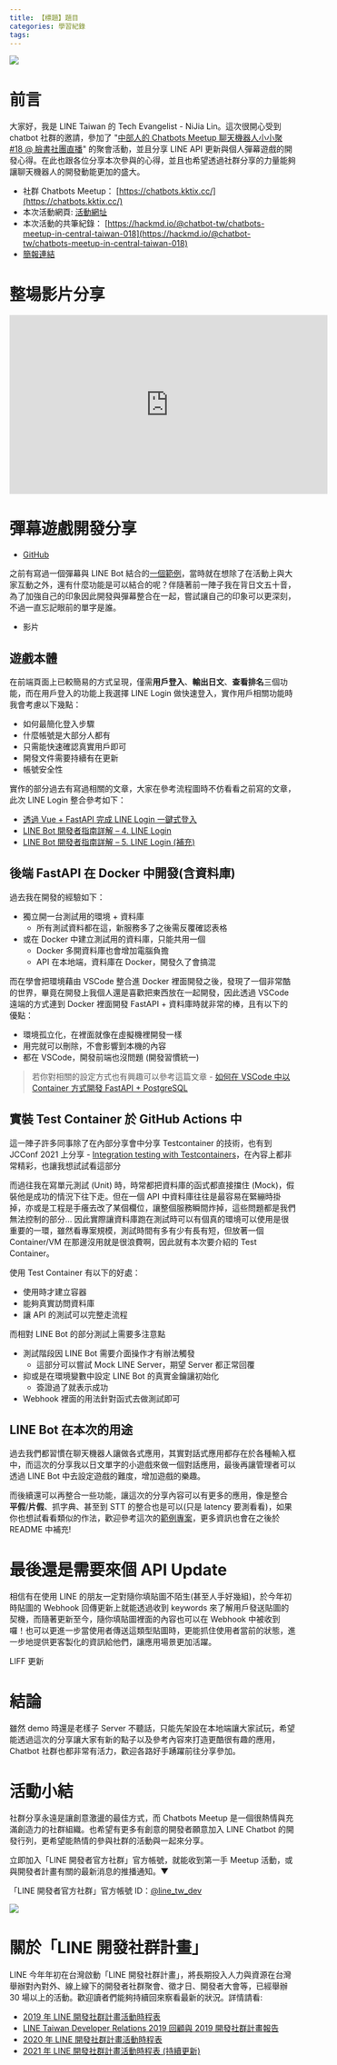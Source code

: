 ```yaml
---
title: 【標題】題目
categories: 學習紀錄
tags:
---
```


<style>
  section.compact {
    font-size: 150%  
  }
  img[alt~="center"] {
    display: block;
    margin: 0 auto;
  }
</style>

![](https://nijialin.com/images/2021/)

# 前言

大家好，我是 LINE Taiwan 的 Tech Evangelist - NiJia Lin。這次很開心受到 chatbot 社群的邀請，參加了 "[中部人的 Chatbots Meetup 聊天機器人小小聚 #18 @ 臉書社團直播](https://hackmd.io/@chatbot-tw/chatbots-meetup-in-central-taiwan-018)" 的聚會活動，並且分享 LINE API 更新與個人彈幕遊戲的開發心得。在此也跟各位分享本次參與的心得，並且也希望透過社群分享的力量能夠讓聊天機器人的開發動能更加的盛大。

- 社群 Chatbots Meetup： [https://chatbots.kktix.cc/](https://chatbots.kktix.cc/)
- 本次活動網頁: [活動網址](https://chatbots.kktix.cc/events/chatbots-meetup-in-central-taiwan-018)
- 本次活動的共筆紀錄： [https://hackmd.io/@chatbot-tw/chatbots-meetup-in-central-taiwan-018](https://hackmd.io/@chatbot-tw/chatbots-meetup-in-central-taiwan-018)
- [簡報連結](https://speakerdeck.com/line_developers_tw/line-platform-update-202111)
<!-- more -->

# 整場影片分享

<iframe width="560" height="315" src="https://www.youtube.com/embed/xaOpNhB0vBs?start=373" title="YouTube video player" frameborder="0" allow="accelerometer; autoplay; clipboard-write; encrypted-media; gyroscope; picture-in-picture" allowfullscreen></iframe>

# 彈幕遊戲開發分享

- [GitHub](https://github.com/louis70109/WordsGame)

之前有寫過一個彈幕與 LINE Bot 結合的[一個範例](https://github.com/louis70109/Screen-LINE-Bullets)，當時就在想除了在活動上與大家互動之外，還有什麼功能是可以結合的呢？伴隨著前一陣子我在背日文五十音，為了加強自己的印象因此開發與彈幕整合在一起，嘗試讓自己的印象可以更深刻，不過一直忘記眼前的單字是誰。

- 影片

## 遊戲本體

<script async class="speakerdeck-embed" data-id="7491b80124ce4c0fa8e1c0a98172b6d2" data-ratio="1.77777777777778" src="//speakerdeck.com/assets/embed.js"></script>

在前端頁面上已較簡易的方式呈現，僅需**用戶登入**、**輸出日文**、**查看排名**三個功能，而在用戶登入的功能上我選擇 LINE Login 做快速登入，實作用戶相關功能時我會考慮以下幾點：

- 如何最簡化登入步驟
- 什麼帳號是大部分人都有
- 只需能快速確認真實用戶即可
- 開發文件需要持續有在更新
- 帳號安全性

<script async class="speakerdeck-embed" data-id="7491b80124ce4c0fa8e1c0a98172b6d2" data-ratio="1.77777777777778" src="//speakerdeck.com/assets/embed.js"></script>

實作的部分過去有寫過相關的文章，大家在參考流程圖時不仿看看之前寫的文章，此次 LINE Login 整合參考如下：

- [透過 Vue + FastAPI 完成 LINE Login 一鍵式登入](https://engineering.linecorp.com/zh-hant/blog/line-login-vue-fastapi/)
- [LINE Bot 開發者指南詳解 – 4. LINE Login](https://engineering.linecorp.com/zh-hant/blog/line-bot-guideline-4/)
- [LINE Bot 開發者指南詳解 – 5. LINE Login (補充)](https://engineering.linecorp.com/zh-hant/blog/line-bot-guideline-5/)

## 後端 FastAPI 在 Docker 中開發(含資料庫)

過去我在開發的經驗如下：

- 獨立開一台測試用的環境 + 資料庫
  - 所有測試資料都在這，新服務多了之後需反覆確認表格
- 或在 Docker 中建立測試用的資料庫，只能共用一個
  - Docker 多開資料庫也會增加電腦負擔
  - API 在本地端，資料庫在 Docker，開發久了會搞混

而在學會把環境藉由 VSCode 整合進 Docker 裡面開發之後，發現了一個非常酷的世界，畢竟在開發上我個人還是喜歡把東西放在一起開發，因此透過 VSCode 遠端的方式連到 Docker 裡面開發 FastAPI + 資料庫時就非常的棒，且有以下的優點：

- 環境孤立化，在裡面就像在虛擬機裡開發一樣
- 用完就可以刪除，不會影響到本機的內容
- 都在 VSCode，開發前端也沒問題 (開發習慣統一)

> 若你對相關的設定方式也有興趣可以參考這篇文章 - [如何在 VSCode 中以 Container 方式開發 FastAPI + PostgreSQL](https://nijialin.com/2021/05/29/fastapi-dev-in-container-vscode/)

<script async class="speakerdeck-embed" data-id="7491b80124ce4c0fa8e1c0a98172b6d2" data-ratio="1.77777777777778" src="//speakerdeck.com/assets/embed.js"></script>

## 實裝 Test Container 於 GitHub Actions 中

這一陣子許多同事除了在內部分享會中分享 Testcontainer 的技術，也有到 JCConf 2021 上分享 - [Integration testing with Testcontainers](https://jcconf.tw/2021/)，在內容上都非常精彩，也讓我想試試看這部分

而過往我在寫單元測試 (Unit) 時，時常都把資料庫的函式都直接擋住 (Mock)，假裝他是成功的情況下往下走。但在一個 API 中資料庫往往是最容易在緊繃時掛掉，亦或是工程是手癢去改了某個欄位，讓整個服務瞬間炸掉，這些問題都是我們無法控制的部分… 因此實際讓資料庫跑在測試時可以有個真的環境可以使用是很重要的一環，雖然看專案規模，測試時間有多有少有長有短，但放著一個 Container/VM 在那邊沒用就是很浪費啊，因此就有本次要介紹的 Test Container。

使用 Test Container 有以下的好處：

- 使用時才建立容器
- 能夠真實訪問資料庫
- 讓 API 的測試可以完整走流程

<script async class="speakerdeck-embed" data-id="7491b80124ce4c0fa8e1c0a98172b6d2" data-ratio="1.77777777777778" src="//speakerdeck.com/assets/embed.js"></script>

而相對 LINE Bot 的部分測試上需要多注意點

- 測試階段因 LINE Bot 需要介面操作才有辦法觸發
  - 這部分可以嘗試 Mock LINE Server，期望 Server 都正常回覆
- 抑或是在環境變數中設定 LINE Bot 的真實金鑰讓初始化
  - 簽證過了就表示成功
- Webhook 裡面的用法針對函式去做測試即可

## LINE Bot 在本次的用途

<script async class="speakerdeck-embed" data-id="7491b80124ce4c0fa8e1c0a98172b6d2" data-ratio="1.77777777777778" src="//speakerdeck.com/assets/embed.js"></script>

過去我們都習慣在聊天機器人讓做各式應用，其實對話式應用都存在於各種輸入框中，而這次的分享我以日文單字的小遊戲來做一個對話應用，最後再讓管理者可以透過 LINE Bot 中去設定遊戲的難度，增加遊戲的樂趣。

而後續還可以再整合一些功能，讓這次的分享內容可以有更多的應用，像是整合 **平假**/**片假**、抓字典、甚至到 STT 的整合也是可以(只是 latency 要測看看)，如果你也想試看看類似的作法，歡迎參考這次的[範例專案](https://github.com/louis70109/WordsGame)，更多資訊也會在之後於 README 中補充!

# 最後還是需要來個 API Update

<script async class="speakerdeck-embed" data-id="7491b80124ce4c0fa8e1c0a98172b6d2" data-ratio="1.77777777777778" src="//speakerdeck.com/assets/embed.js"></script>

相信有在使用 LINE 的朋友一定對隨你填貼圖不陌生(甚至人手好幾組)，於今年初時貼圖的 Webhook 回傳更新上就能透過收到 keywords 來了解用戶發送貼圖的契機，而隨著更新至今，隨你填貼圖裡面的內容也可以在 Webhook 中被收到囉！也可以更進一步當使用者傳送這類型貼圖時，更能抓住使用者當前的狀態，進一步地提供更客製化的資訊給他們，讓應用場景更加活躍。

<script async class="speakerdeck-embed" data-id="7491b80124ce4c0fa8e1c0a98172b6d2" data-ratio="1.77777777777778" src="//speakerdeck.com/assets/embed.js"></script>

LIFF 更新
# 結論

雖然 demo 時還是老樣子 Server 不聽話，只能先架設在本地端讓大家試玩，希望能透過這次的分享讓大家有新的點子以及參考內容來打造更酷很有趣的應用，Chatbot 社群也都非常有活力，歡迎各路好手踴躍前往分享參加。

# 活動小結

社群分享永遠是讓創意激盪的最佳方式，而 Chatbots Meetup 是一個很熱情與充滿創造力的社群組織。也希望有更多有創意的開發者願意加入 LINE Chatbot 的開發行列，更希望能熱情的參與社群的活動與一起來分享。

立即加入「LINE 開發者官方社群」官方帳號，就能收到第一手 Meetup 活動，或與開發者計畫有關的最新消息的推播通知。▼

「LINE 開發者官方社群」官方帳號 ID：[@line_tw_dev](https://lin.ee/s5RsZHo)

![](https://www.evanlin.com/images/2020/line-tw-dev-qr.png)

# 關於「LINE 開發社群計畫」

LINE 今年年初在台灣啟動「LINE 開發社群計畫」，將長期投入人力與資源在台灣舉辦對內對外、線上線下的開發者社群聚會、徵才日、開發者大會等，已經舉辦 30 場以上的活動。歡迎讀者們能夠持續回來察看最新的狀況。詳情請看:

- [2019 年 LINE 開發社群計畫活動時程表](https://engineering.linecorp.com/zh-hant/blog/line-taiwan-developer-relations-2019-plan/)
- [LINE Taiwan Developer Relations 2019 回顧與 2019 開發社群計畫報告](https://engineering.linecorp.com/zh-hant/blog/line-taiwan-developer-relations-2019/)
- [2020 年 LINE 開發社群計畫活動時程表](https://engineering.linecorp.com/zh-hant/blog/2020-line-tw-devrel/)
- [2021 年 LINE 開發社群計畫活動時程表 (持續更新)](https://engineering.linecorp.com/zh-hant/blog/2021-line-tw-devrel/)
